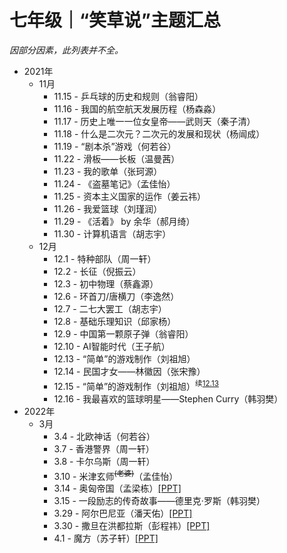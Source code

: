 <link rel="stylesheet" type="text/css" href="style.css">
<meta charset="utf-8">
<meta name="viewport" content="width=device-width, initial-scale=1">
<link href="https://cdn.jsdelivr.net/npm/bootstrap@5.1.2/dist/css/bootstrap.min.css" rel="stylesheet">
<script src="https://cdn.jsdelivr.net/npm/bootstrap@5.1.2/dist/js/bootstrap.bundle.min.js"></script>
<script src="/header.js" type="text/javascript"></script>

# 七年级｜“笑草说”主题汇总

*因部分因素，此列表并不全。*

-   2021年
    -   11月
        -   11.15 - 乒乓球的历史和规则（翁睿阳）
        -   11.16 - 我国的航空航天发展历程（杨森淼）
        -   11.17 - 历史上唯一一位女皇帝——武则天（秦子清）
        -   11.18 - 什么是二次元？二次元的发展和现状（杨闿成）
        -   11.19 - “剧本杀”游戏（何若谷）
        -   11.22 - 滑板——长板（温曼茜） 
        -   11.23 - 我的歌单（张珂源） 
        -   11.24 - 《盗墓笔记》（孟佳怡） 
        -   11.25 - 资本主义国家的运作（姜云祎）
        -   11.26 - 我爱篮球（刘瑾润）
        -   11.29 - 《活着》 by 余华（郝月绮）
        -   11.30 - 计算机语言（胡志宇）
    -   12月
        -   12.1 - 特种部队（周一轩）
        -   12.2 - 长征（倪振云）
        -   12.3 - 初中物理（蔡鑫源）
        -   12.6 - 环首刀/唐横刀（李逸然）
        -   12.7 - 二七大罢工（胡志宇） 
        -   12.8 - 基础乐理知识（邱家杨）
        -   12.9 - 中国第一颗原子弹（翁睿阳）
        -   12.10 - AI智能时代（王子航）
        -   12.13 - “简单”的游戏制作（刘祖旭）<a name="12.13"></a>
        -   12.14 - 民国才女——林徽因（张宋豫）
        -   12.15 - “简单”的游戏制作（刘祖旭）<sup>续<a href="#12.13">12.13</a></sup>
        -   12.16 - 我最喜欢的篮球明星——Stephen Curry（韩羽樊）
-   2022年
    -   3月
        -   3.4 - 北欧神话（何若谷）
        -   3.7 - 香港警界（周一轩）
        -   3.8 - 卡尔乌斯（周一轩）
        -   3.10 - 米津玄师<sup><del>(老婆)</del></sup>（孟佳怡）
        -   3.14 - 奥匈帝国（孟梁栋）[[PPT]](Files/笑草说/奥匈帝国（孟梁栋）.pptx)
        -   3.15 - 一段励志的传奇故事——德里克·罗斯（韩羽樊）
        -   3.29 - 阿尔巴尼亚（潘天佑）[[PPT]](Files/笑草说/阿尔巴尼亚（潘天佑）.pptx)
        -   3.30 - 撒旦在洪都拉斯（彭程祎）[[PPT]](Files/笑草说/撒旦在洪都拉斯（彭程祎）.pptx)
        -   4.1 - 魔方（苏子轩）[[PPT]](Files/笑草说/魔方（苏子轩）.pptx)
